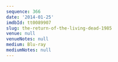 ```yaml
---
sequence: 366
date: '2014-01-25'
imdbId: tt0089907
slug: the-return-of-the-living-dead-1985
venue: null
venueNotes: null
medium: Blu-ray
mediumNotes: null
---
```


